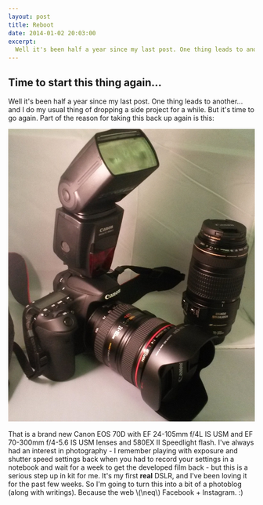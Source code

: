 ```yaml
---
layout: post
title: Reboot
date: 2014-01-02 20:03:00
excerpt:
  Well it's been half a year since my last post. One thing leads to another... and I do my usual thing of dropping a side project for a while. But it's time to go again.
---
```


## Time to start this thing again...

Well it's been half a year since my last post. One thing leads to another... and I do my usual thing of dropping a side project for a while. But it's time to go again. Part of the reason for taking this back up again is this:

![new camera kit](/images/kit.jpg)

That is a brand new Canon EOS 70D with EF 24-105mm f/4L IS USM and EF 70-300mm f/4-5.6 IS USM lenses and 580EX II Speedlight flash. I've always had an interest in photography - I remember playing with exposure and shutter speed settings back when you had to record your settings in a notebook and wait for a week to get the developed film back - but this is a serious step up in kit for me. It's my first **real** DSLR, and I've been loving it for the past few weeks. So I'm going to turn this into a bit of a photoblog (along with writings). Because the web \\(\neq\\) Facebook + Instagram. :)
